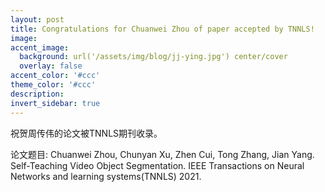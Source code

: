 ```yaml
---
layout: post
title: Congratulations for Chuanwei Zhou of paper accepted by TNNLS!
image:
accent_image:
  background: url('/assets/img/blog/jj-ying.jpg') center/cover
  overlay: false
accent_color: '#ccc'
theme_color: '#ccc'
description:
invert_sidebar: true
---
```


祝贺周传伟的论文被TNNLS期刊收录。

论文题目: Chuanwei Zhou, Chunyan Xu, Zhen Cui, Tong Zhang, Jian Yang. Self-Teaching Video Object Segmentation. IEEE Transactions on Neural Networks and learning systems(TNNLS) 2021.
